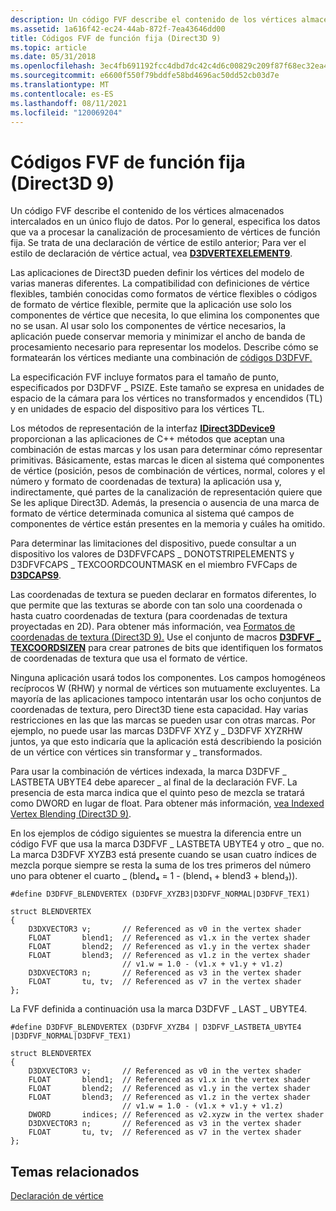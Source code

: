 ```yaml
---
description: Un código FVF describe el contenido de los vértices almacenados intercalados en un único flujo de datos.
ms.assetid: 1a616f42-ec24-44ab-872f-7ea43646dd00
title: Códigos FVF de función fija (Direct3D 9)
ms.topic: article
ms.date: 05/31/2018
ms.openlocfilehash: 3ec4fb691192fcc4dbd7dc42c4d6c00829c209f87f68ec32ea42f6c26ff4663c
ms.sourcegitcommit: e6600f550f79bddfe58bd4696ac50dd52cb03d7e
ms.translationtype: MT
ms.contentlocale: es-ES
ms.lasthandoff: 08/11/2021
ms.locfileid: "120069204"
---
```

# <a name="fixed-function-fvf-codes-direct3d-9"></a>Códigos FVF de función fija (Direct3D 9)

Un código FVF describe el contenido de los vértices almacenados intercalados en un único flujo de datos. Por lo general, especifica los datos que va a procesar la canalización de procesamiento de vértices de función fija. Se trata de una declaración de vértice de estilo anterior; Para ver el estilo de declaración de vértice actual, vea [**D3DVERTEXELEMENT9**](d3dvertexelement9.md).

Las aplicaciones de Direct3D pueden definir los vértices del modelo de varias maneras diferentes. La compatibilidad con definiciones de vértice flexibles, también conocidas como formatos de vértice flexibles o códigos de formato de vértice flexible, permite que la aplicación use solo los componentes de vértice que necesita, lo que elimina los componentes que no se usan. Al usar solo los componentes de vértice necesarios, la aplicación puede conservar memoria y minimizar el ancho de banda de procesamiento necesario para representar los modelos. Describe cómo se formatearán los vértices mediante una combinación de [códigos D3DFVF.](d3dfvf.md)

La especificación FVF incluye formatos para el tamaño de punto, especificados por D3DFVF \_ PSIZE. Este tamaño se expresa en unidades de espacio de la cámara para los vértices no transformados y encendidos (TL) y en unidades de espacio del dispositivo para los vértices TL.

Los métodos de representación de la interfaz [**IDirect3DDevice9**](/windows/win32/api/d3d9helper/nn-d3d9helper-idirect3ddevice9) proporcionan a las aplicaciones de C++ métodos que aceptan una combinación de estas marcas y los usan para determinar cómo representar primitivas. Básicamente, estas marcas le dicen al sistema qué componentes de vértice (posición, pesos de combinación de vértices, normal, colores y el número y formato de coordenadas de textura) la aplicación usa y, indirectamente, qué partes de la canalización de representación quiere que Se les aplique Direct3D. Además, la presencia o ausencia de una marca de formato de vértice determinada comunica al sistema qué campos de componentes de vértice están presentes en la memoria y cuáles ha omitido.

Para determinar las limitaciones del dispositivo, puede consultar a un dispositivo los valores de D3DFVFCAPS \_ DONOTSTRIPELEMENTS y D3DFVFCAPS \_ TEXCOORDCOUNTMASK en el miembro FVFCaps de [**D3DCAPS9**](/windows/desktop/api/D3D9Caps/ns-d3d9caps-d3dcaps9).

Las coordenadas de textura se pueden declarar en formatos diferentes, lo que permite que las texturas se aborde con tan solo una coordenada o hasta cuatro coordenadas de textura (para coordenadas de textura proyectadas en 2D). Para obtener más información, vea [Formatos de coordenadas de textura (Direct3D 9).](texture-coordinate-formats.md) Use el conjunto de macros [**D3DFVF \_ TEXCOORDSIZEN**](d3dfvf-texcoordsizen.md) para crear patrones de bits que identifiquen los formatos de coordenadas de textura que usa el formato de vértice.

Ninguna aplicación usará todos los componentes. Los campos homogéneos recíprocos W (RHW) y normal de vértices son mutuamente excluyentes. La mayoría de las aplicaciones tampoco intentarán usar los ocho conjuntos de coordenadas de textura, pero Direct3D tiene esta capacidad. Hay varias restricciones en las que las marcas se pueden usar con otras marcas. Por ejemplo, no puede usar las marcas D3DFVF XYZ y \_ D3DFVF XYZRHW juntos, ya que esto indicaría que la aplicación está describiendo la posición de un vértice con vértices sin transformar y \_ transformados.

Para usar la combinación de vértices indexada, la marca D3DFVF \_ LASTBETA UBYTE4 debe aparecer \_ al final de la declaración FVF. La presencia de esta marca indica que el quinto peso de mezcla se tratará como DWORD en lugar de float. Para obtener más información, [vea Indexed Vertex Blending (Direct3D 9)](indexed-vertex-blending.md).

En los ejemplos de código siguientes se muestra la diferencia entre un código FVF que usa la marca D3DFVF \_ LASTBETA UBYTE4 y otro \_ que no. La marca D3DFVF XYZB3 está presente cuando se usan cuatro índices de mezcla porque siempre se resta la suma de los tres primeros del número uno para obtener el cuarto \_ (blend₄ = 1 - (blend₁ + blend3 + blend₃)).


```
#define D3DFVF_BLENDVERTEX (D3DFVF_XYZB3|D3DFVF_NORMAL|D3DFVF_TEX1)

struct BLENDVERTEX
{
    D3DXVECTOR3 v;       // Referenced as v0 in the vertex shader
    FLOAT       blend1;  // Referenced as v1.x in the vertex shader
    FLOAT       blend2;  // Referenced as v1.y in the vertex shader
    FLOAT       blend3;  // Referenced as v1.z in the vertex shader
                         // v1.w = 1.0 - (v1.x + v1.y + v1.z)
    D3DXVECTOR3 n;       // Referenced as v3 in the vertex shader
    FLOAT       tu, tv;  // Referenced as v7 in the vertex shader
};
```



La FVF definida a continuación usa la marca D3DFVF \_ LAST \_ UBYTE4.


```
#define D3DFVF_BLENDVERTEX (D3DFVF_XYZB4 | D3DFVF_LASTBETA_UBYTE4 |D3DFVF_NORMAL|D3DFVF_TEX1)

struct BLENDVERTEX
{
    D3DXVECTOR3 v;       // Referenced as v0 in the vertex shader
    FLOAT       blend1;  // Referenced as v1.x in the vertex shader
    FLOAT       blend2;  // Referenced as v1.y in the vertex shader
    FLOAT       blend3;  // Referenced as v1.z in the vertex shader
                         // v1.w = 1.0 - (v1.x + v1.y + v1.z)
    DWORD       indices; // Referenced as v2.xyzw in the vertex shader 
    D3DXVECTOR3 n;       // Referenced as v3 in the vertex shader
    FLOAT       tu, tv;  // Referenced as v7 in the vertex shader
};
```



## <a name="related-topics"></a>Temas relacionados

<dl> <dt>

[Declaración de vértice](vertex-declaration.md)
</dt> </dl>

 

 
